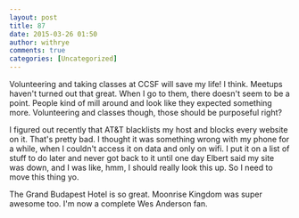 ```yaml
---
layout: post
title: 87
date: 2015-03-26 01:50
author: withrye
comments: true
categories: [Uncategorized]
---
```

Volunteering and taking classes at CCSF will save my life! I think. Meetups haven't turned out that great. When I go to them, there doesn't seem to be a point. People kind of mill around and look like they expected something more. Volunteering and classes though, those should be purposeful right?

I figured out recently that AT&amp;T blacklists my host and blocks every website on it. That's pretty bad. I thought it was something wrong with my phone for a while, when I couldn't access it on data and only on wifi. I put it on a list of stuff to do later and never got back to it until one day Elbert said my site was down, and I was like, hmm, I should really look this up. So I need to move this thing yo. 

The Grand Budapest Hotel is so great. Moonrise Kingdom was super awesome too. I'm now a complete Wes Anderson fan.
